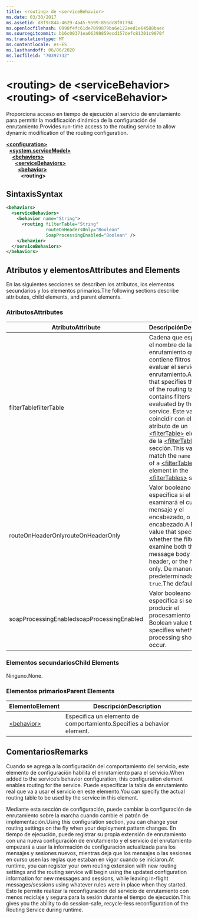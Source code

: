 ```yaml
---
title: <routing> de <serviceBehavior>
ms.date: 03/30/2017
ms.assetid: d8f9c844-4629-4a45-9599-856dc8f01794
ms.openlocfilehash: 0998f4fc61de7099879ba6e122eed1e64588baec
ms.sourcegitcommit: b16c00371ea06398859ecd157defc81301c9070f
ms.translationtype: MT
ms.contentlocale: es-ES
ms.lasthandoff: 06/06/2020
ms.locfileid: "70397732"
---
```

# <a name="routing-of-servicebehavior"></a><span data-ttu-id="33de5-102">\<routing> de \<serviceBehavior></span><span class="sxs-lookup"><span data-stu-id="33de5-102">\<routing> of \<serviceBehavior></span></span>
<span data-ttu-id="33de5-103">Proporciona acceso en tiempo de ejecución al servicio de enrutamiento para permitir la modificación dinámica de la configuración del enrutamiento.</span><span class="sxs-lookup"><span data-stu-id="33de5-103">Provides run-time access to the routing service to allow dynamic modification of the routing configuration.</span></span>  
  
[**\<configuration>**](../configuration-element.md)\
&nbsp;&nbsp;[**\<system.serviceModel>**](system-servicemodel.md)\
&nbsp;&nbsp;&nbsp;&nbsp;[**\<behaviors>**](behaviors.md)\
&nbsp;&nbsp;&nbsp;&nbsp;&nbsp;&nbsp;[**\<serviceBehaviors>**](servicebehaviors.md)\
&nbsp;&nbsp;&nbsp;&nbsp;&nbsp;&nbsp;&nbsp;&nbsp;[**\<behavior>**](behavior-of-servicebehaviors.md)\
&nbsp;&nbsp;&nbsp;&nbsp;&nbsp;&nbsp;&nbsp;&nbsp;&nbsp;&nbsp;**\<routing>**  
  
## <a name="syntax"></a><span data-ttu-id="33de5-104">Sintaxis</span><span class="sxs-lookup"><span data-stu-id="33de5-104">Syntax</span></span>  
  
```xml  
<behaviors>
  <serviceBehaviors>
    <behavior name="String">
      <routing filterTable="String"
               routeOnHeadersOnly="Boolean"
               SoapProcessingEnabled="Boolean" />
    </behavior>
  </serviceBehaviors>
</behaviors>
```  
  
## <a name="attributes-and-elements"></a><span data-ttu-id="33de5-105">Atributos y elementos</span><span class="sxs-lookup"><span data-stu-id="33de5-105">Attributes and Elements</span></span>  
 <span data-ttu-id="33de5-106">En las siguientes secciones se describen los atributos, los elementos secundarios y los elementos primarios.</span><span class="sxs-lookup"><span data-stu-id="33de5-106">The following sections describe attributes, child elements, and parent elements.</span></span>  
  
### <a name="attributes"></a><span data-ttu-id="33de5-107">Atributos</span><span class="sxs-lookup"><span data-stu-id="33de5-107">Attributes</span></span>  
  
|<span data-ttu-id="33de5-108">Atributo</span><span class="sxs-lookup"><span data-stu-id="33de5-108">Attribute</span></span>|<span data-ttu-id="33de5-109">Descripción</span><span class="sxs-lookup"><span data-stu-id="33de5-109">Description</span></span>|  
|---------------|-----------------|  
|<span data-ttu-id="33de5-110">filterTable</span><span class="sxs-lookup"><span data-stu-id="33de5-110">filterTable</span></span>|<span data-ttu-id="33de5-111">Cadena que especifica el nombre de la tabla de enrutamiento que contiene filtros que va a evaluar el servicio del enrutamiento.</span><span class="sxs-lookup"><span data-stu-id="33de5-111">A string that specifies the name of the routing table that contains filters to be evaluated by the routing service.</span></span> <span data-ttu-id="33de5-112">Este valor debe coincidir con el `name` atributo de un [\<filterTable>](filtertable.md) elemento de la [\<filterTables>](filtertables.md) sección.</span><span class="sxs-lookup"><span data-stu-id="33de5-112">This value must match the `name` attribute of a [\<filterTable>](filtertable.md) element in the [\<filterTables>](filtertables.md) section.</span></span>|  
|<span data-ttu-id="33de5-113">routeOnHeaderOnly</span><span class="sxs-lookup"><span data-stu-id="33de5-113">routeOnHeaderOnly</span></span>|<span data-ttu-id="33de5-114">Valor booleano que especifica si el filtro examinará el cuerpo del mensaje y el encabezado, o solo el encabezado.</span><span class="sxs-lookup"><span data-stu-id="33de5-114">A Boolean value that specifies whether the filter will examine both the message body and the header, or the header only.</span></span> <span data-ttu-id="33de5-115">De manera predeterminada, es `true`.</span><span class="sxs-lookup"><span data-stu-id="33de5-115">The default is `true`.</span></span>|  
|<span data-ttu-id="33de5-116">soapProcessingEnabled</span><span class="sxs-lookup"><span data-stu-id="33de5-116">soapProcessingEnabled</span></span>|<span data-ttu-id="33de5-117">Valor booleano que especifica si se debe producir el procesamiento SOAP.</span><span class="sxs-lookup"><span data-stu-id="33de5-117">A Boolean value that specifies whether SOAP processing should occur.</span></span>|  
  
### <a name="child-elements"></a><span data-ttu-id="33de5-118">Elementos secundarios</span><span class="sxs-lookup"><span data-stu-id="33de5-118">Child Elements</span></span>  
 <span data-ttu-id="33de5-119">Ninguno.</span><span class="sxs-lookup"><span data-stu-id="33de5-119">None.</span></span>  
  
### <a name="parent-elements"></a><span data-ttu-id="33de5-120">Elementos primarios</span><span class="sxs-lookup"><span data-stu-id="33de5-120">Parent Elements</span></span>  
  
|<span data-ttu-id="33de5-121">Elemento</span><span class="sxs-lookup"><span data-stu-id="33de5-121">Element</span></span>|<span data-ttu-id="33de5-122">Descripción</span><span class="sxs-lookup"><span data-stu-id="33de5-122">Description</span></span>|  
|-------------|-----------------|  
|[\<behavior>](behavior-of-endpointbehaviors.md)|<span data-ttu-id="33de5-123">Especifica un elemento de comportamiento.</span><span class="sxs-lookup"><span data-stu-id="33de5-123">Specifies a behavior element.</span></span>|  
  
## <a name="remarks"></a><span data-ttu-id="33de5-124">Comentarios</span><span class="sxs-lookup"><span data-stu-id="33de5-124">Remarks</span></span>  
 <span data-ttu-id="33de5-125">Cuando se agrega a la configuración del comportamiento del servicio, este elemento de configuración habilita el enrutamiento para el servicio.</span><span class="sxs-lookup"><span data-stu-id="33de5-125">When added to the service’s behavior configuration, this configuration element enables routing for the service.</span></span> <span data-ttu-id="33de5-126">Puede especificar la tabla de enrutamiento real que va a usar el servicio en este elemento.</span><span class="sxs-lookup"><span data-stu-id="33de5-126">You can specify the actual routing table to be used by the service in this element.</span></span>  
  
 <span data-ttu-id="33de5-127">Mediante esta sección de configuración, puede cambiar la configuración de enrutamiento sobre la marcha cuando cambie el patrón de implementación.</span><span class="sxs-lookup"><span data-stu-id="33de5-127">Using this configuration section, you can change your routing settings on the fly when your deployment pattern changes.</span></span> <span data-ttu-id="33de5-128">En tiempo de ejecución, puede registrar su propia extensión de enrutamiento con una nueva configuración de enrutamiento y el servicio del enrutamiento empezará a usar la información de configuración actualizada para los mensajes y sesiones nuevos, mientras deja que los mensajes o las sesiones en curso usen las reglas que estaban en vigor cuando se iniciaron.</span><span class="sxs-lookup"><span data-stu-id="33de5-128">At runtime, you can register your own routing extension with new routing settings and the routing service will begin using the updated configuration information for new messages and sessions, while leaving in-flight messages/sessions using whatever rules were in place when they started.</span></span>  <span data-ttu-id="33de5-129">Esto le permite realizar la reconfiguración del servicio de enrutamiento con menos reciclaje y segura para la sesión durante el tiempo de ejecución.</span><span class="sxs-lookup"><span data-stu-id="33de5-129">This gives you the ability to do session-safe, recycle-less reconfiguration of the Routing Service during runtime.</span></span>  
